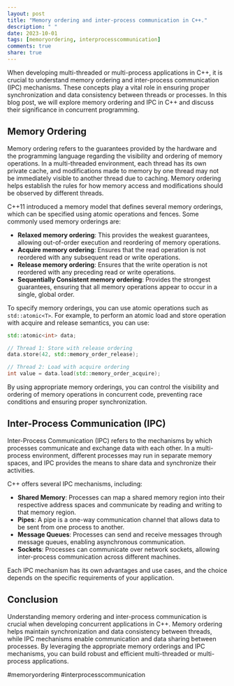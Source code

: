 ```yaml
---
layout: post
title: "Memory ordering and inter-process communication in C++."
description: " "
date: 2023-10-01
tags: [memoryordering, interprocesscommunication]
comments: true
share: true
---
```


When developing multi-threaded or multi-process applications in C++, it is crucial to understand memory ordering and inter-process communication (IPC) mechanisms. These concepts play a vital role in ensuring proper synchronization and data consistency between threads or processes. In this blog post, we will explore memory ordering and IPC in C++ and discuss their significance in concurrent programming.

## Memory Ordering

Memory ordering refers to the guarantees provided by the hardware and the programming language regarding the visibility and ordering of memory operations. In a multi-threaded environment, each thread has its own private cache, and modifications made to memory by one thread may not be immediately visible to another thread due to caching. Memory ordering helps establish the rules for how memory access and modifications should be observed by different threads.

C++11 introduced a memory model that defines several memory orderings, which can be specified using atomic operations and fences. Some commonly used memory orderings are:

- **Relaxed memory ordering**: This provides the weakest guarantees, allowing out-of-order execution and reordering of memory operations.
- **Acquire memory ordering**: Ensures that the read operation is not reordered with any subsequent read or write operations.
- **Release memory ordering**: Ensures that the write operation is not reordered with any preceding read or write operations.
- **Sequentially Consistent memory ordering**: Provides the strongest guarantees, ensuring that all memory operations appear to occur in a single, global order.


To specify memory orderings, you can use atomic operations such as `std::atomic<T>`. For example, to perform an atomic load and store operation with acquire and release semantics, you can use:

```cpp
std::atomic<int> data;

// Thread 1: Store with release ordering
data.store(42, std::memory_order_release);

// Thread 2: Load with acquire ordering
int value = data.load(std::memory_order_acquire);
```

By using appropriate memory orderings, you can control the visibility and ordering of memory operations in concurrent code, preventing race conditions and ensuring proper synchronization.

## Inter-Process Communication (IPC)

Inter-Process Communication (IPC) refers to the mechanisms by which processes communicate and exchange data with each other. In a multi-process environment, different processes may run in separate memory spaces, and IPC provides the means to share data and synchronize their activities.

C++ offers several IPC mechanisms, including:

- **Shared Memory**: Processes can map a shared memory region into their respective address spaces and communicate by reading and writing to that memory region.
- **Pipes**: A pipe is a one-way communication channel that allows data to be sent from one process to another.
- **Message Queues**: Processes can send and receive messages through message queues, enabling asynchronous communication.
- **Sockets**: Processes can communicate over network sockets, allowing inter-process communication across different machines.

Each IPC mechanism has its own advantages and use cases, and the choice depends on the specific requirements of your application.

## Conclusion

Understanding memory ordering and inter-process communication is crucial when developing concurrent applications in C++. Memory ordering helps maintain synchronization and data consistency between threads, while IPC mechanisms enable communication and data sharing between processes. By leveraging the appropriate memory orderings and IPC mechanisms, you can build robust and efficient multi-threaded or multi-process applications.

#memoryordering #interprocesscommunication
